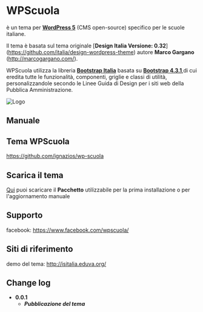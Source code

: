 # WPScuola
è un tema per [**WordPress 5**](https://it.wordpress.org/) (CMS open-source) specifico per le scuole italiane. 

Il tema è basata sul tema originale [**Design Italia Versione: 0.32**] (https://github.com/italia/design-wordpress-theme) autore **Marco Gargano** (http://marcogargano.com/). 

WPScuola utilizza la libreria [**Bootstrap Italia**](https://italia.github.io/bootstrap-italia/) basata su [**Bootstrap 4.3.1**](https://getbootstrap.com/),di cui eredita tutte le funzionalità, componenti, griglie e classi di utilità, personalizzandole secondo le Linee Guida di Design per i siti web della Pubblica Amministrazione. 

![Logo](https://github.com/ignazios/wp-scuola/blob/master/screenshot.png)
## Manuale
## Tema WPScuola
https://github.com/ignazios/wp-scuola
## Scarica il tema 
[Qui](https://raw.githubusercontent.com/ignazios/wp-scuola/master/wp-scuola.zip) puoi scaricare il **Pacchetto** utilizzabile per la prima installazione o per l'aggiornamento manuale
## Supporto
facebook: https://www.facebook.com/wpscuola/
## Siti di riferimento
demo del tema: http://isitalia.eduva.org/
## Change log
- **0.0.1**
  - ***Pubblicazione del tema***